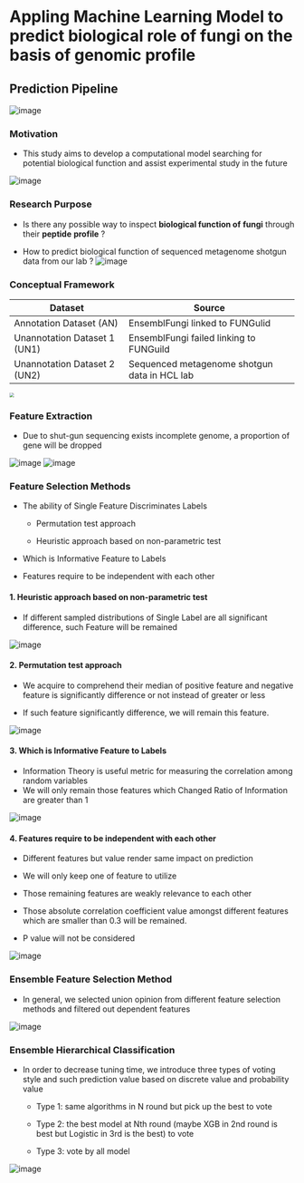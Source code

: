 # **Appling Machine Learning Model to predict biological role of fungi on the basis of genomic profile**

## Prediction Pipeline
![image](https://github.com/DanyelleJhang/Appling-Machine-Learning-Model-to-predict-biological-role-of-fungi-on-the-basis-of-genomic-profile/blob/main/WorkLog/Pic/Main_Pipeline.png)


### Motivation

- This study aims to develop a computational model searching for potential biological function and assist experimental study in the future

![image](https://github.com/DanyelleJhang/Appling-Machine-Learning-Model-to-predict-biological-role-of-fungi-on-the-basis-of-genomic-profile/blob/main/WorkLog/Pic/Motivation.png)



### Research Purpose

- Is there any possible way to inspect **biological function of** **fungi** through their **peptide** **profile** ?

- How to predict biological function of sequenced metagenome shotgun data from our lab ?
![image](https://github.com/DanyelleJhang/Appling-Machine-Learning-Model-to-predict-biological-role-of-fungi-on-the-basis-of-genomic-profile/blob/main/WorkLog/Pic/Research_Purpose.png)



### Conceptual Framework

| Dataset                      | Source                                       |
| ---------------------------- | -------------------------------------------- |
| Annotation Dataset (AN)      | EnsemblFungi linked to FUNGulid              |
| Unannotation Dataset 1 (UN1) | EnsemblFungi failed linking to FUNGuild      |
| Unannotation Dataset 2 (UN2) | Sequenced metagenome shotgun data in HCL lab |

<img src="C:\Users\fabia\Local_Work\Open_Repository\Pic\Conceptual_Framework.png" style="zoom: 50%;" />



###  Feature Extraction

- Due to shut-gun sequencing exists incomplete genome, a proportion of gene will be dropped

![image](https://github.com/DanyelleJhang/Appling-Machine-Learning-Model-to-predict-biological-role-of-fungi-on-the-basis-of-genomic-profile/blob/main/WorkLog/Pic/Feature_Extraction_1.png)
![image](https://github.com/DanyelleJhang/Appling-Machine-Learning-Model-to-predict-biological-role-of-fungi-on-the-basis-of-genomic-profile/blob/main/WorkLog/Pic/Feature_Extraction_2.png)




###  Feature Selection Methods

- The ability of Single Feature Discriminates Labels

  - Permutation test approach 

  -  Heuristic approach based on non-parametric test

- Which is Informative Feature to Labels

- Features require to be independent with each other

#### 1. Heuristic approach based on non-parametric test

- If different sampled distributions of Single Label are all significant difference, such Feature will be remained

![image](https://github.com/DanyelleJhang/Appling-Machine-Learning-Model-to-predict-biological-role-of-fungi-on-the-basis-of-genomic-profile/blob/main/WorkLog/Pic/Discrimination.png)

#### 2. Permutation test approach 

- We acquire to comprehend their median of positive feature and negative feature is significantly difference or not instead of greater or less

- If such feature significantly difference, we will remain this feature.

![image](https://github.com/DanyelleJhang/Appling-Machine-Learning-Model-to-predict-biological-role-of-fungi-on-the-basis-of-genomic-profile/blob/main/WorkLog/Pic/Permutation_Test.png)

#### 3. Which is Informative Feature to Labels

- Information Theory is useful metric for measuring the correlation among random variables
- We will only remain those features which Changed Ratio of Information are greater than 1

![image](https://github.com/DanyelleJhang/Appling-Machine-Learning-Model-to-predict-biological-role-of-fungi-on-the-basis-of-genomic-profile/blob/main/WorkLog/Pic/Information.png)

#### 4. Features require to be independent with each other

- Different features but value render same impact on prediction

- We will only keep one of feature to utilize

- Those remaining features are weakly relevance to each other

- Those absolute correlation coefficient value amongst different features which are smaller than 0.3 will be remained.

- P value will not be considered

![image](https://github.com/DanyelleJhang/Appling-Machine-Learning-Model-to-predict-biological-role-of-fungi-on-the-basis-of-genomic-profile/blob/main/WorkLog/Pic/Independent.png)



### Ensemble Feature Selection Method
- In general, we selected union opinion from different feature selection methods and filtered out dependent features

![image](https://github.com/DanyelleJhang/Appling-Machine-Learning-Model-to-predict-biological-role-of-fungi-on-the-basis-of-genomic-profile/blob/main/WorkLog/Pic/ESMBLE_FS.png)



### Ensemble Hierarchical Classification
- In order to decrease tuning time, we introduce three types of voting style and such prediction value based on discrete value and probability value

  - Type 1: same algorithms in N round but pick up the best to vote

  - Type 2: the best model at Nth round (maybe XGB in 2nd round is best but Logistic in 3rd is the best) to vote

  - Type 3: vote by all model

![image](https://github.com/DanyelleJhang/Appling-Machine-Learning-Model-to-predict-biological-role-of-fungi-on-the-basis-of-genomic-profile/blob/main/WorkLog/Pic/Hierarchical_Classification.png)
